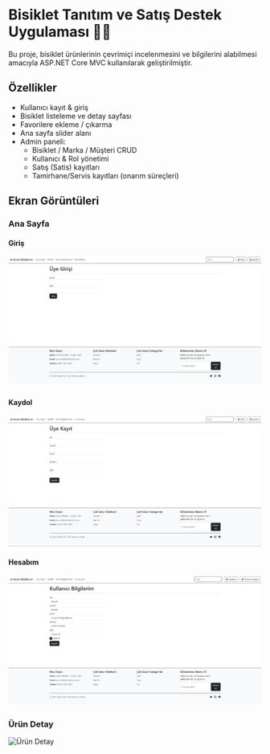 ﻿# Bisiklet Tanıtım ve Satış Destek Uygulaması 🚴‍♂️

Bu proje, bisiklet ürünlerinin çevrimiçi incelenmesini ve bilgilerini alabilmesi amacıyla
ASP.NET Core MVC kullanılarak geliştirilmiştir.

## Özellikler
- Kullanıcı kayıt & giriş
- Bisiklet listeleme ve detay sayfası
- Favorilere ekleme / çıkarma
- Ana sayfa slider alanı
- Admin paneli:
  - Bisiklet / Marka / Müşteri CRUD
  - Kullanıcı & Rol yönetimi
  - Satış (Satis) kayıtları
  - Tamirhane/Servis kayıtları (onarım süreçleri)

## Ekran Görüntüleri
### Ana Sayfa

#### Giriş
![Giriş](BisikletSatis.WebUI/ss/giris.png)

#### Kaydol
![Kaydol](BisikletSatis.WebUI/ss/kaydol.png)

#### Hesabım
![Hesabım](BisikletSatis.WebUI/ss/hesabim.png)



### Ürün Detay
![Ürün Detay](images/product.png)
